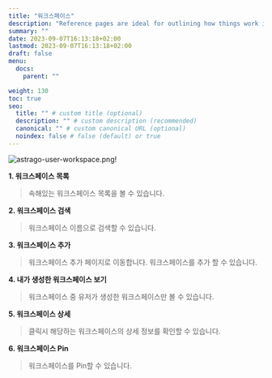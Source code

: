 ```yaml
---
title: "워크스페이스"
description: "Reference pages are ideal for outlining how things work in terse and clear terms."
summary: ""
date: 2023-09-07T16:13:18+02:00
lastmod: 2023-09-07T16:13:18+02:00
draft: false
menu:
  docs:
    parent: ""

weight: 130
toc: true
seo:
  title: "" # custom title (optional)
  description: "" # custom description (recommended)
  canonical: "" # custom canonical URL (optional)
  noindex: false # false (default) or true
---
```


![astrago-user-workspace.png!](/images/astrago-user-workspace.png)

**1. 워크스페이스 목록**

> 속해있는 워크스페이스 목록을 볼 수 있습니다.

**2. 워크스페이스 검색**

> 워크스페이스 이름으로 검색할 수 있습니다.

**3. 워크스페이스 추가**

> 워크스페이스 추가 페이지로 이동합니다. 워크스페이스를 추가 할 수 있습니다.

**4. 내가 생성한 워크스페이스 보기**

> 워크스페이스 중 유저가 생성한 워크스페이스만 볼 수 있습니다.

**5. 워크스페이스 상세**

> 클릭시 해당하는 워크스페이스의 상세 정보를 확인할 수 있습니다.

**6. 워크스페이스 Pin**

> 워크스페이스를 Pin할 수 있습니다.
